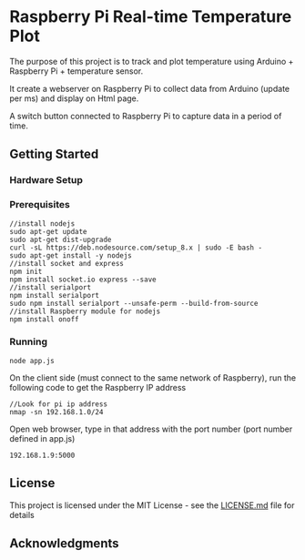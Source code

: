 # Raspberry Pi Real-time Temperature Plot

The purpose of this project is to track and plot temperature using Arduino + Raspberry Pi + temperature sensor.

It create a webserver on Raspberry Pi to collect data from Arduino (update per ms) and display on Html page.

A switch button connected to Raspberry Pi to capture data in a period of time.

## Getting Started

### Hardware Setup


### Prerequisites
```
//install nodejs
sudo apt-get update
sudo apt-get dist-upgrade
curl -sL https://deb.nodesource.com/setup_8.x | sudo -E bash -
sudo apt-get install -y nodejs
//install socket and express
npm init
npm install socket.io express --save
//install serialport
npm install serialport
sudo npm install serialport --unsafe-perm --build-from-source
//install Raspberry module for nodejs
npm install onoff
```

### Running

```
node app.js
```

On the client side (must connect to the same network of Raspberry), run the following
code to get the Raspberry IP address

```
//Look for pi ip address
nmap -sn 192.168.1.0/24
```

Open web browser, type in that address with the port number (port number defined in app.js)
```
192.168.1.9:5000
```
## License

This project is licensed under the MIT License - see the [LICENSE.md](LICENSE.md) file for details

## Acknowledgments
